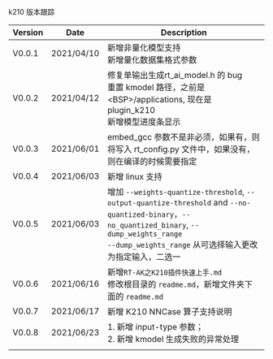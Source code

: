 k210 版本跟踪

| Version | Date       | Description                                                  |
| ------- | ---------- | ------------------------------------------------------------ |
| V0.0.1  | 2021/04/10 | 新增非量化模型支持<br>新增量化数据集格式参数                 |
| V0.0.2  | 2021/04/12 | 修复单输出生成rt_ai_model.h 的 bug<br>重置 kmodel 路径，之前是 \<BSP>/applications, 现在是 plugin_k210<br>新增模型进度条显示 |
| V0.0.3 | 2021/06/01 |  embed_gcc 参数不是非必须，如果有，则将写入 rt_config.py 文件中，如果没有，则在编译的时候需要指定                                                            |
| V0.0.4  | 2021/06/03 | 新增 linux 支持                                              |
| V0.0.5 | 2021/06/03| 增加 `--weights-quantize-threshold`, `--output-quantize-threshold` and `--no-quantized-binary`，`--no_quantized_binary`, `--dump_weights_range`<br>`--dump_weights_range` 从可选择输入更改为指定输入，二选一 |
| V0.0.6 | 2021/06/16 | 新增`RT-AK之K210插件快速上手.md` <br>修改根目录的 `readme.md`，新增文件夹下面的 `readme.md` |
| V0.0.7 | 2021/06/17 | 新增 K210 NNCase 算子支持说明 |
| V0.0.8 | 2021/06/23 | 1. 新增 input-type 参数；<br>2. 新增 kmodel 生成失败的异常处理 |
|  |  |  |

